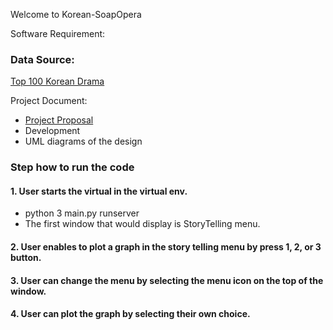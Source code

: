 Welcome to Korean-SoapOpera

Software Requirement:


### Data Source:
[Top 100 Korean Drama](https://www.kaggle.com/datasets/chanoncharuchinda/top-100-korean-drama-mydramalist)

Project Document:
* [Project Proposal](https://docs.google.com/document/d/1t5WXxLB_WXy8AcOeNuzp9gvMtbvNsFzG3P6L7bg06M4/edit#heading=h.brkgjcw3i7fl)
* Development
* UML diagrams of the design

### Step how to run the code
#### 1. User starts the virtual in the virtual env.
* python 3 main.py runserver
* The first window that would display is StoryTelling menu.
#### 2. User enables to plot a graph in the story telling menu by press 1, 2, or 3 button.
#### 3. User can change the menu by selecting the menu icon on the top of the window.
#### 4. User can plot the graph by selecting their own choice.

